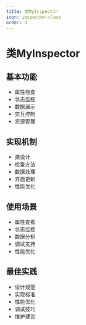 ```yaml
---
title: 类MyInspector
icon: inspector-class
order: 3
---
```


# 类MyInspector

## 基本功能
- 属性检查
- 状态监控
- 数据展示
- 交互控制
- 资源管理

## 实现机制
- 类设计
- 检查方法
- 数据处理
- 界面更新
- 性能优化

## 使用场景
- 属性查看
- 状态监控
- 数据分析
- 调试支持
- 性能优化

## 最佳实践
- 设计规范
- 实现标准
- 性能优化
- 调试技巧
- 维护建议
